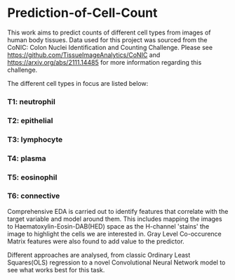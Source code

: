 # Prediction-of-Cell-Count
This work aims to predict counts of different cell types from images of human body tissues. Data used for this project was sourced from the CoNIC: Colon Nuclei Identification and Counting Challenge. Please see https://github.com/TissueImageAnalytics/CoNIC and https://arxiv.org/abs/2111.14485 for more information regarding this challenge.

The different cell types in focus are listed below:

### T1: neutrophil
### T2: epithelial
### T3: lymphocyte
### T4: plasma
### T5: eosinophil
### T6: connective

Comprehensive EDA is carried out to identify features that correlate with the target variable and model around them. This includes mapping the images to Haematoxylin-Eosin-DAB(HED) space as the H-channel 'stains' the image to highlight the cells we are interested in. Gray Level Co-occurence Matrix features were also found to add value to the predictor.

Different approaches are analysed, from classic Ordinary Least Squares(OLS) regression to a novel Convolutional Neural Network model to see what works best for this task.
